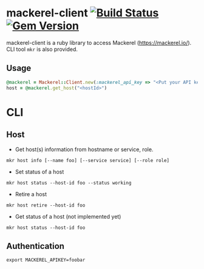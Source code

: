 # mackerel-client [![Build Status](https://travis-ci.org/mackerelio/mackerel-client-ruby.svg?branch=master)](https://travis-ci.org/mackerelio/mackerel-client-ruby) [![Gem Version](https://badge.fury.io/rb/mackerel-client.png)](http://badge.fury.io/rb/mackerel-client)

mackerel-client is a ruby library to access Mackerel (https://mackerel.io/). CLI tool `mkr` is also provided.

## Usage

```ruby
@mackerel = Mackerel::Client.new(:mackerel_api_key => "<Put your API key")
host = @mackerel.get_host("<hostId>")
```

# CLI

## Host

* Get host(s) information from hostname or service, role.
```
mkr host info [--name foo] [--service service] [--role role]
```

* Set status of a host
```
mkr host status --host-id foo --status working
```

* Retire a host
```
mkr host retire --host-id foo
```

* Get status of a host (not implemented yet)
```
mkr host status --host-id foo
```

## Authentication
```
export MACKEREL_APIKEY=foobar
```
